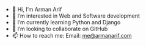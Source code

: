 - 👋 Hi, I’m Arman Arif
- 👀 I’m interested in Web and Software development
- 🌱 I’m currently learning Python and Django
- 💞️ I’m looking to collaborate on GitHub
- 📫 How to reach me: Email: me@armanarif.com

<!---
arman-arif/arman-arif is a ✨ special ✨ repository because its `README.md` (this file) appears on your GitHub profile.
You can click the Preview link to take a look at your changes.
--->
